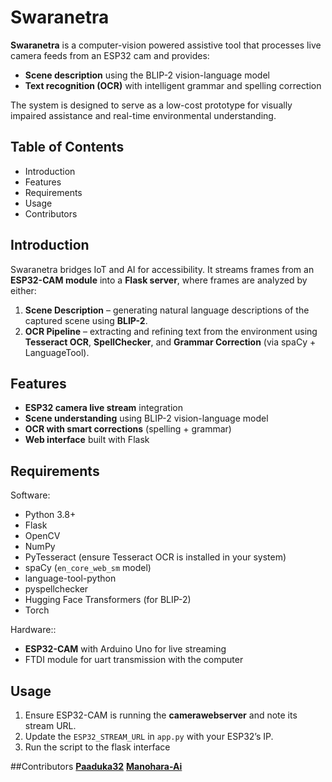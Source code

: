 # Swaranetra  

**Swaranetra** is a computer-vision powered assistive tool that processes live camera feeds from an ESP32 cam and provides:  

- **Scene description** using the BLIP-2 vision-language model  
- **Text recognition (OCR)** with intelligent grammar and spelling correction  

The system is designed to serve as a low-cost prototype for visually impaired assistance and real-time environmental understanding.  



## Table of Contents  

- Introduction
- Features  
- Requirements  
- Usage  
- Contributors 


## Introduction  

Swaranetra bridges IoT and AI for accessibility. It streams frames from an **ESP32-CAM module** into a **Flask server**, where frames are analyzed by either:  

1. **Scene Description** – generating natural language descriptions of the captured scene using **BLIP-2**.  
2. **OCR Pipeline** – extracting and refining text from the environment using **Tesseract OCR**, **SpellChecker**, and **Grammar Correction** (via spaCy + LanguageTool).  



## Features  

- **ESP32 camera live stream** integration  
- **Scene understanding** using BLIP-2 vision-language model  
- **OCR with smart corrections** (spelling + grammar)  
- **Web interface** built with Flask  


## Requirements  

Software:
- Python 3.8+  
- Flask  
- OpenCV  
- NumPy  
- PyTesseract (ensure Tesseract OCR is installed in your system)  
- spaCy (`en_core_web_sm` model)  
- language-tool-python  
- pyspellchecker  
- Hugging Face Transformers (for BLIP-2)  
- Torch  

Hardware::  
- **ESP32-CAM** with Arduino Uno for live streaming
- FTDI module for uart transmission with the computer

## Usage  

1. Ensure ESP32-CAM is running the **camerawebserver** and note its stream URL.  
2. Update the `ESP32_STREAM_URL` in `app.py` with your ESP32’s IP.  
3. Run the script to the flask interface

##Contributors
**[Paaduka32](https://github.com/paaduka32)** 
**[Manohara-Ai](https://github.com/Manohara-Ai)** 

